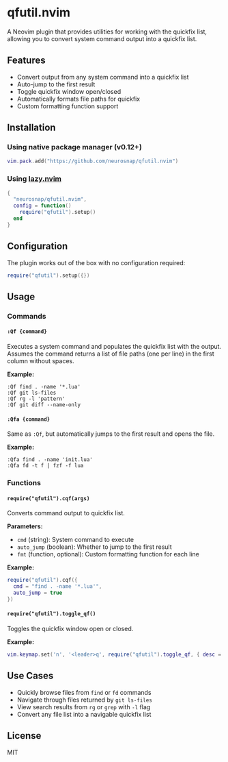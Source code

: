 # qfutil.nvim

A Neovim plugin that provides utilities for working with the quickfix list, allowing you to convert system command output into a quickfix list.

## Features

- Convert output from any system command into a quickfix list
- Auto-jump to the first result
- Toggle quickfix window open/closed
- Automatically formats file paths for quickfix
- Custom formatting function support

## Installation

### Using native package manager (v0.12+)

```lua
vim.pack.add("https://github.com/neurosnap/qfutil.nvim")
```

### Using [lazy.nvim](https://github.com/folke/lazy.nvim)

```lua
{
  "neurosnap/qfutil.nvim",
  config = function()
    require("qfutil").setup()
  end
}
```

## Configuration

The plugin works out of the box with no configuration required:

```lua
require("qfutil").setup({})
```

## Usage

### Commands

#### `:Qf {command}`
Executes a system command and populates the quickfix list with the output. Assumes the command returns a list of file paths (one per line) in the first column without spaces.

**Example:**
```vim
:Qf find . -name '*.lua'
:Qf git ls-files
:Qf rg -l 'pattern'
:Qf git diff --name-only
```

#### `:Qfa {command}`
Same as `:Qf`, but automatically jumps to the first result and opens the file.

**Example:**
```vim
:Qfa find . -name 'init.lua'
:Qfa fd -t f | fzf -f lua
```

### Functions

#### `require("qfutil").cqf(args)`
Converts command output to quickfix list.

**Parameters:**
- `cmd` (string): System command to execute
- `auto_jump` (boolean): Whether to jump to the first result
- `fmt` (function, optional): Custom formatting function for each line

**Example:**
```lua
require("qfutil").cqf({
  cmd = "find . -name '*.lua'",
  auto_jump = true
})
```

#### `require("qfutil").toggle_qf()`
Toggles the quickfix window open or closed.

**Example:**
```lua
vim.keymap.set('n', '<leader>q', require("qfutil").toggle_qf, { desc = "Toggle quickfix" })
```

## Use Cases

- Quickly browse files from `find` or `fd` commands
- Navigate through files returned by `git ls-files`
- View search results from `rg` or `grep` with `-l` flag
- Convert any file list into a navigable quickfix list

## License

MIT
